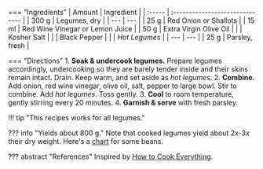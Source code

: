 === "Ingredients"
    | Amount | Ingredient                      |
    | :----- | :------------------------------ |
    | 300 g  | Legumes, dry                    |
    | ---    | ---                             |
    | 25 g   | Red Onion or Shallots           |
    | 15 ml  | Red Wine Vinegar or Lemon Juice |
    | 50 g   | Extra Virgin Olive Oil          |
    |        | Kosher Salt                     |
    |        | Black Pepper                    |
    |        | *Hot Legumes*                   |
    | ---    | ---                             |
    | 25 g   | Parsley, fresh                  |

=== "Directions"
    1. **Soak & undercook legumes.** Prepare legumes accordingly, undercooking so they are barely tender inside and their skins remain intact. Drain. Keep warm, and set aside as *hot legumes*.
    2. **Combine.** Add onion, red wine vinegar, olive oil, salt, pepper to large bowl. Stir to combine. Add *hot legumes*. Toss gently.
    3. **Cool** to room temperature, gently stirring every 20 minutes.
    4. **Garnish & serve** with fresh parsley.


!!! tip "This recipes works for all legumes."

??? info "Yields about 800 g."
    Note that cooked legumes yield about 2x-3x their dry weight. Here's a [chart](https://www.seriouseats.com/2014/04/is-there-a-ratio-for-converting-between-dried.html) for some beans.

??? abstract "References"
    Inspired by [How to Cook Everything](https://www.amazon.com/How-Cook-Everything-Recipes-Anniversary/dp/0764578650).
